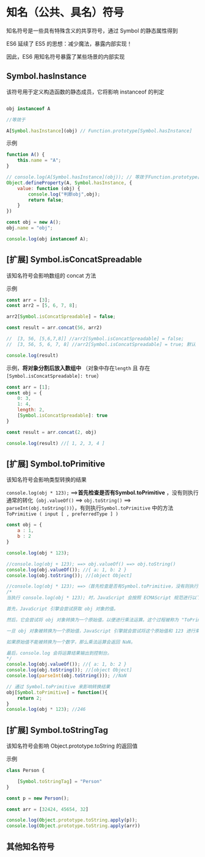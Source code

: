 # 知名（公共、具名）符号

知名符号是一些具有特殊含义的共享符号，通过 Symbol 的静态属性得到

ES6 延续了 ES5 的思想：减少魔法，暴露内部实现！

因此，ES6 用知名符号暴露了某些场景的内部实现

## Symbol.hasInstance

该符号用于定义构造函数的静态成员，它将影响 instanceof 的判定

```js

obj instanceof A

//等效于

A[Symbol.hasInstance](obj) // Function.prototype[Symbol.hasInstance]

```

示例

```js
function A() {
    this.name = "A";
}

// console.log(A[Symbol.hasInstance](obj)); // 等效于Function.prototype[Symbol.hasInstance] 修改Symbol.hasInstance的方法
Object.defineProperty(A, Symbol.hasInstance, {
    value: function (obj) {
        console.log("判断obj",obj);
        return false;
    }
})

const obj = new A();
obj.name = "obj";

console.log(obj instanceof A);

```

## [扩展] Symbol.isConcatSpreadable

该知名符号会影响数组的 concat 方法

示例

```js
const arr = [3];
const arr2 = [5, 6, 7, 8];

arr2[Symbol.isConcatSpreadable] = false;

const result = arr.concat(56, arr2)

//  [3, 56, [5,6,7,8]] //arr2[Symbol.isConcatSpreadable] = false;
//  [3, 56, 5, 6, 7, 8] //arr2[Symbol.isConcatSpreadable] = true; 默认

console.log(result)
```

示例，**将对象分割后放入数组中** （对象中存在`length` 且 存在`[Symbol.isConcatSpreadable]: true`）

```js
const arr = [1];
const obj = {
    0: 3,
    1: 4,
    length: 2,
    [Symbol.isConcatSpreadable]: true
}

const result = arr.concat(2, obj)

console.log(result) //[ 1, 2, 3, 4 ]
```

## [扩展] Symbol.toPrimitive

该知名符号会影响类型转换的结果

`console.log(obj * 123);` ==>**首先检查是否有Symbol.toPrimitive**
，没有则执行通常的转化（`obj.valueOf()` ==> `obj.toString()` ==> `parseInt(obj.toString())`），有则执行`Symbol.toPrimitive`
中的方法`ToPrimitive ( input [ , preferredType ] )`

```js
const obj = {
    a : 1,
    b : 2
}

console.log(obj * 123);

//console.log(obj + 123); ==> obj.valueOf() ==> obj.toString() 
console.log(obj.valueOf()); //{ a: 1, b: 2 }
console.log(obj.toString()); //[object Object]

//console.log(obj * 123); ==>（首先检查是否有Symbol.toPrimitive，没有则执行通常的转化，有则执行Symbol.toPrimitive中的方法） obj.valueOf() ==> obj.toString() ==> parseInt(obj.toString())
/*
当执行 console.log(obj * 123); 时，JavaScript 会按照 ECMAScript 规范进行以下步骤：

首先，JavaScript 引擎会尝试获取 obj 对象的值。

然后，它会尝试将 obj 对象转换为一个原始值，以便进行乘法运算。这个过程被称为 "ToPrimitive" 转换。如果 obj 对象有 valueOf 方法并且返回一个原始值，那么 JavaScript 引擎会使用这个值。如果 obj 对象没有 valueOf 方法或者 valueOf 方法没有返回一个原始值，那么 JavaScript 引擎会尝试调用 obj 对象的 toString 方法并使用返回的字符串。

一旦 obj 对象被转换为一个原始值，JavaScript 引擎就会尝试将这个原始值和 123 进行乘法运算。如果原始值是一个数字，那么这个运算就会成功。如果原始值不是一个数字（例如，一个字符串），那么 JavaScript 引擎会尝试将这个原始值转换为一个数字。

如果原始值不能被转换为一个数字，那么乘法运算会返回 NaN。

最后，console.log 会将运算结果输出到控制台。
*/
console.log(obj.valueOf()); //{ a: 1, b: 2 }
console.log(obj.toString()); //[object Object]
console.log(parseInt(obj.toString())); //NaN

// 通过 Symbol.toPrimitive 来影响转换结果
obj[Symbol.toPrimitive] = function(){
    return 2;
}
console.log(obj * 123); //246
```

## [扩展] Symbol.toStringTag

该知名符号会影响 Object.prototype.toString 的返回值

示例

```js
class Person {

    [Symbol.toStringTag] = "Person"
}

const p = new Person();

const arr = [32424, 45654, 32]

console.log(Object.prototype.toString.apply(p));
console.log(Object.prototype.toString.apply(arr))

```

## 其他知名符号
